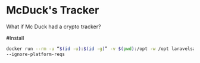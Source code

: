 # McDuck's Tracker

What if Mc Duck had a crypto tracker?

#Install
```bash
docker run --rm -u “$(id -u):$(id -g)” -v $(pwd):/opt -w /opt laravelsail/php80-composer:latest composer install 
--ignore-platform-reqs
